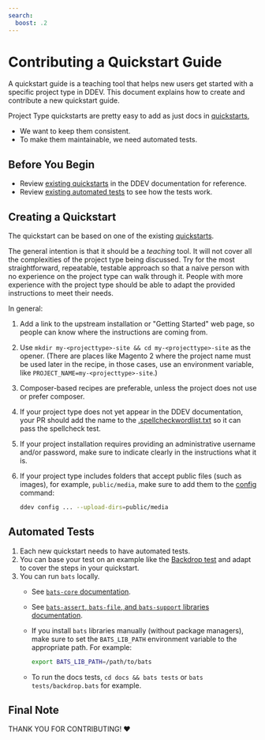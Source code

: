 ```yaml
---
search:
  boost: .2
---
```

# Contributing a Quickstart Guide

A quickstart guide is a teaching tool that helps new users get started with a specific project type in DDEV. This document explains how to create and contribute a new quickstart guide.

Project Type quickstarts are pretty easy to add as just docs in [quickstarts](../users/quickstart.md),

- We want to keep them consistent.
- To make them maintainable, we need automated tests.

## Before You Begin

- Review [existing quickstarts](https://github.com/ddev/ddev/blob/main/docs/content/users/quickstart.md) in the DDEV documentation for reference.
- Review [existing automated tests](https://github.com/ddev/ddev/tree/main/docs/tests) to see how the tests work.

## Creating a Quickstart

The quickstart can be based on one of the existing [quickstarts](../users/quickstart.md).

The general intention is that it should be a *teaching* tool. It will not cover all the complexities of the project type being discussed. Try for the most straightforward, repeatable, testable approach so that a naive person with no experience on the project type can walk through it. People with more experience with the project type should be able to adapt the provided instructions to meet their needs.

In general:

1. Add a link to the upstream installation or "Getting Started" web page, so people can know where the instructions are coming from.
2. Use `mkdir my-<projecttype>-site && cd my-<projecttype>-site` as the opener. (There are places like Magento 2 where the project name must be used later in the recipe, in those cases, use an environment variable, like `PROJECT_NAME=my-<projecttype>-site`.)
3. Composer-based recipes are preferable, unless the project does not use or prefer composer.
4. If your project type does not yet appear in the DDEV documentation, your PR should add the name to the [.spellcheckwordlist.txt](https://github.com/ddev/ddev/blob/main/.spellcheckwordlist.txt) so it can pass the spellcheck test.
5. If your project installation requires providing an administrative username and/or password, make sure to indicate clearly in the instructions what it is.
6. If your project type includes folders that accept public files (such as images), for example, `public/media`, make sure to add them to the [config](../users/configuration/config.md#upload_dirs) command:

    ```bash
    ddev config ... --upload-dirs=public/media
    ```

## Automated Tests

1. Each new quickstart needs to have automated tests.
2. You can base your test on an example like the [Backdrop test](https://github.com/ddev/ddev/blob/main/docs/tests/backdrop.bats) and adapt to cover the steps in your quickstart.
3. You can run `bats` locally.
    - See [`bats-core` documentation](https://bats-core.readthedocs.io/en/stable/).
    - See [`bats-assert`, `bats-file`, and `bats-support` libraries documentation](https://github.com/ztombol/bats-docs).
    - If you install `bats` libraries manually (without package managers), make sure to set the `BATS_LIB_PATH` environment variable to the appropriate path. For example:

        ```bash
        export BATS_LIB_PATH=/path/to/bats
        ```

    - To run the docs tests, `cd docs && bats tests` or `bats tests/backdrop.bats` for example.

## Final Note

THANK YOU FOR CONTRIBUTING! ❤️

